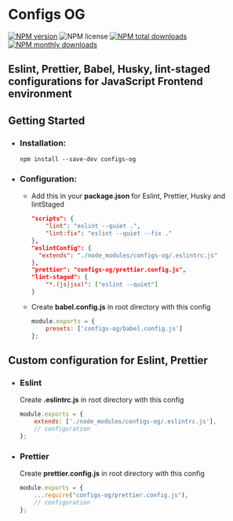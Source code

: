 # Configs OG

[![NPM version](https://img.shields.io/npm/v/configs-og.svg?style=flat)](https://www.npmjs.com/package/eslint-config-prettier-og)
![NPM license](https://img.shields.io/npm/l/configs-og.svg?style=flat)
[![NPM total downloads](https://img.shields.io/npm/dt/configs-og.svg?style=flat)](https://npmcharts.com/compare/eslint-config-prettier-og?minimal=true)
[![NPM monthly downloads](https://img.shields.io/npm/dm/configs-og.svg?style=flat)](https://npmcharts.com/compare/eslint-config-prettier-og?minimal=true)

## Eslint, Prettier, Babel, Husky, lint-staged configurations for JavaScript Frontend environment

## Getting Started

- ### Installation:

    ```shell script
    npm install --save-dev configs-og
    ```

- ### Configuration:
    - Add this in your **package.json** for Eslint, Prettier, Husky and lintStaged

        ```json
        "scripts": {
            "lint": "eslint --quiet .",
            "lint:fix": "eslint --quiet --fix ."
        },
        "eslintConfig": {
          "extends": "./node_modules/configs-og/.eslintrc.js"
        },
        "prettier": "configs-og/prettier.config.js",
        "lint-staged": {
            "*.(js|jsx)": ["eslint --quiet"]
        }
        ```

    - Create **babel.config.js** in root directory with this config
    
        ```javascript
        module.exports = {
            presets: ['configs-og/babel.config.js']
        };
        ```

## Custom configuration for Eslint, Prettier

- ### Eslint
    Create **.eslintrc.js** in root directory with this config
    
    ```javascript
    module.exports = {
        extends: ['./node_modules/configs-og/.eslintrc.js'],
        // configuration
    };
    ```

- ### Prettier
    Create **prettier.config.js** in root directory with this config
    
    ```javascript
    module.exports = {
        ...require("configs-og/prettier.config.js"),
        // configuration
    };
    ```
